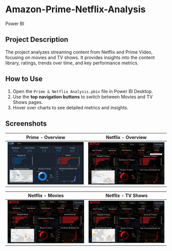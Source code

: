 # Amazon-Prime-Netflix-Analysis
Power BI
## Project Description
The project analyzes streaming content from Netflix and Prime Video, focusing on movies and TV shows. It provides insights into the content library, ratings, trends over time, and key performance metrics.

## How to Use
1. Open the `Prime & Netflix Analysis.pbix` file in Power BI Desktop.
2. Use the **top navigation buttons** to switch between Movies and TV Shows pages.
3. Hover over charts to see detailed metrics and insights.

## Screenshots
| Prime - Overview | Netflix - Overview |
|-------------------|----------------------|
![Amazon Prime Analysis](Screenshots/Prime.jpeg)  | ![Netflix Analysis](Screenshots/Netflix_Home.jpeg) 

| Netflix - Movies | Netflix - TV Shows |
|-------------------|----------------------|
| ![Movies](Screenshots/Netflix_Movies.jpeg) | ![TV Shows](Screenshots/Netflix_TV_Shows.jpeg) |
